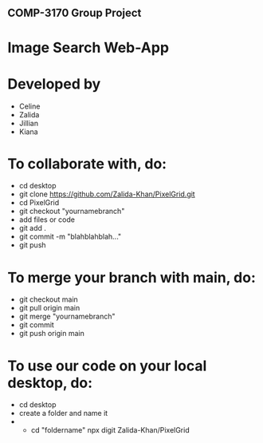 ## COMP-3170 Group Project

# Image Search Web-App

# Developed by
- Celine
- Zalida
- Jillian
- Kiana

# To collaborate with, do:
* cd desktop
* git clone https://github.com/Zalida-Khan/PixelGrid.git
* cd PixelGrid
* git checkout "yournamebranch"
* add files or code
* git add .
* git commit -m "blahblahblah..."
* git push

# To merge your branch with main, do:
* git checkout main
* git pull origin main
* git merge "yournamebranch"
* git commit
* git push origin main

# To use our code on your local desktop, do:
* cd desktop
* create a folder and name it
* * cd "foldername"
npx digit Zalida-Khan/PixelGrid